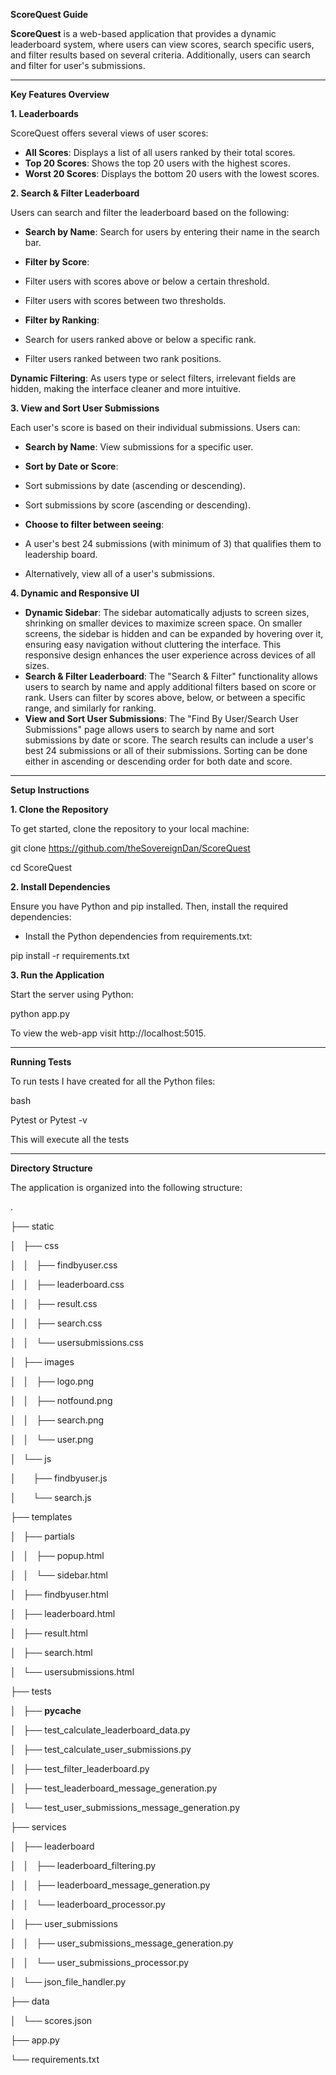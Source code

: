 **ScoreQuest Guide**

**ScoreQuest** is a web-based application that provides a dynamic leaderboard system, where users can view scores, search specific users, and filter results based on several criteria. Additionally, users can search and filter for user's submissions.

* * * * *

**Key Features Overview**

**1\. Leaderboards**

ScoreQuest offers several views of user scores:

-   **All Scores**: Displays a list of all users ranked by their total scores.
-   **Top 20 Scores**: Shows the top 20 users with the highest scores.
-   **Worst 20 Scores**: Displays the bottom 20 users with the lowest scores.

**2\. Search & Filter Leaderboard**

Users can search and filter the leaderboard based on the following:

-   **Search by Name**: Search for users by entering their name in the search bar.
-   **Filter by Score**:

-   Filter users with scores above or below a certain threshold.
-   Filter users with scores between two thresholds.

-   **Filter by Ranking**:

-   Search for users ranked above or below a specific rank.
-   Filter users ranked between two rank positions.

**Dynamic Filtering**: As users type or select filters, irrelevant fields are hidden, making the interface cleaner and more intuitive.

**3\. View and Sort User Submissions**

Each user's score is based on their individual submissions. Users can:

-   **Search by Name**: View submissions for a specific user.
-   **Sort by Date or Score**:

-   Sort submissions by date (ascending or descending).
-   Sort submissions by score (ascending or descending).

-   **Choose to filter between seeing**:

-   A user's best 24 submissions (with minimum of 3) that qualifies them to leadership board.
-   Alternatively, view all of a user's submissions.

**4\. Dynamic and Responsive UI**

-   **Dynamic Sidebar**: The sidebar automatically adjusts to screen sizes, shrinking on smaller devices to maximize screen space. On smaller screens, the sidebar is hidden and can be expanded by hovering over it, ensuring easy navigation without cluttering the interface. This responsive design enhances the user experience across devices of all sizes.
-   **Search & Filter Leaderboard**: The "Search & Filter" functionality allows users to search by name and apply additional filters based on score or rank. Users can filter by scores above, below, or between a specific range, and similarly for ranking.
-   **View and Sort User Submissions**: The "Find By User/Search User Submissions" page allows users to search by name and sort submissions by date or score. The search results can include a user's best 24 submissions or all of their submissions. Sorting can be done either in ascending or descending order for both date and score.

* * * * *

**Setup Instructions**

**1\. Clone the Repository**

To get started, clone the repository to your local machine:

git clone https://github.com/theSovereignDan/ScoreQuest

cd ScoreQuest

**2\. Install Dependencies**

Ensure you have Python and pip installed. Then, install the required dependencies:

-   Install the Python dependencies from requirements.txt:

pip install -r requirements.txt

**3\. Run the Application**

Start the server using Python:

python app.py

To view the web-app visit http://localhost:5015.

* * * * *

**Running Tests**

To run tests I have created for all the Python files:

bash

Pytest or Pytest -v

This will execute all the tests

* * * * *

**Directory Structure**

The application is organized into the following structure:

.

├── static

│   ├── css

│   │   ├── findbyuser.css

│   │   ├── leaderboard.css

│   │   ├── result.css

│   │   ├── search.css

│   │   └── usersubmissions.css

│   ├── images

│   │   ├── logo.png

│   │   ├── notfound.png

│   │   ├── search.png

│   │   └── user.png

│   └── js

│       ├── findbyuser.js

│       └── search.js

├── templates

│   ├── partials

│   │   ├── popup.html

│   │   └── sidebar.html

│   ├── findbyuser.html

│   ├── leaderboard.html

│   ├── result.html

│   ├── search.html

│   └── usersubmissions.html

├── tests

│   ├── __pycache__

│   ├── test_calculate_leaderboard_data.py

│   ├── test_calculate_user_submissions.py

│   ├── test_filter_leaderboard.py

│   ├── test_leaderboard_message_generation.py

│   └── test_user_submissions_message_generation.py

├── services

│   ├── leaderboard

│   │   ├── leaderboard_filtering.py

│   │   ├── leaderboard_message_generation.py

│   │   └── leaderboard_processor.py

│   ├── user_submissions

│   │   ├── user_submissions_message_generation.py

│   │   └── user_submissions_processor.py

│   └── json_file_handler.py

├── data

│   └── scores.json

├── app.py

└── requirements.txt
